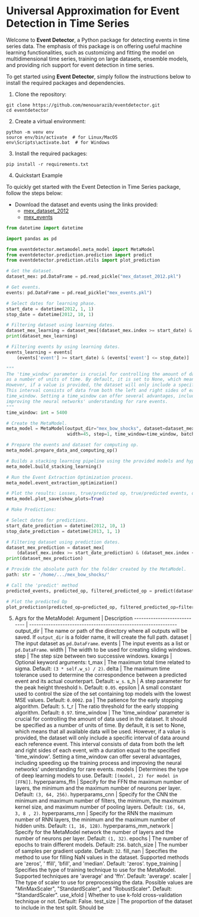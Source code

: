 Universal Approximation for Event Detection in Time Series
==========================================================

Welcome to **Event Detector**, a Python package for detecting events in time series data. The emphasis of this package
is on offering useful machine learning functionalities, such as customizing and fitting the model on multidimensional
time series, training on large datasets, ensemble models, and providing rich support for event detection in time
series.

To get started using **Event Detector**, simply follow the instructions below to install the required packages and
dependencies.

1. Clone the repository:

<pre><code>git clone https://github.com/menouarazib/eventdetector.git
cd eventdetector
</code></pre>

2. Create a virtual environment:

<pre><code>python -m venv env
source env/bin/activate  # for Linux/MacOS
env\Scripts\activate.bat  # for Windows
</code></pre>

3. Install the required packages:

<pre><code>pip install -r requirements.txt</code></pre>

4. Quickstart Example

To quickly get started with the Event Detection in Time Series package, follow the steps below:

- Download the dataset and events using the links provided:
    - [mex_dataset_2012](https://drive.google.com/file/d/1v8W50aveNMUeofDOQoI_601E0IN990BS/view?usp=sharing)
    - [mex_events](https://drive.google.com/file/d/1cMZn4fsgot2J2EffNCKvm0I2XKiIemkl/view?usp=sharing)

```python
from datetime import datetime

import pandas as pd

from eventdetector.metamodel.meta_model import MetaModel
from eventdetector.prediction.prediction import predict
from eventdetector.prediction.utils import plot_prediction

# Get the dataset.
dataset_mex: pd.DataFrame = pd.read_pickle("mex_dataset_2012.pkl")

# Get events.
events: pd.DataFrame = pd.read_pickle("mex_events.pkl")

# Select dates for learning phase.
start_date = datetime(2012, 1, 1)
stop_date = datetime(2012, 10, 1)

# Filtering dataset using learning dates.
dataset_mex_learning = dataset_mex[(dataset_mex.index >= start_date) & (dataset_mex.index <= stop_date)]
print(dataset_mex_learning)

# Filtering events by using learning dates.
events_learning = events[
    (events['event'] >= start_date) & (events['event'] <= stop_date)]

"""
The 'time_window' parameter is crucial for controlling the amount of data used in the dataset. It should be specified 
as a number of units of time. By default, it is set to None, which means that all available data will be used.
However, if a value is provided, the dataset will only include a specific interval of data around each reference event.
This interval consists of data from both the left and right sides of each event, with a duration equal to the specified 
time_window. Setting a time_window can offer several advantages, including speeding up the training process and 
improving the neural networks' understanding for rare events.
"""
time_window: int = 5400

# Create the MetaModel.
meta_model = MetaModel(output_dir="mex_bow_shocks", dataset=dataset_mex_learning, events=events_learning,
                       width=45, step=1, time_window=time_window, batch_size=3000)

# Prepare the events and dataset for computing op.
meta_model.prepare_data_and_computing_op()

# Builds a stacking learning pipeline using the provided models and hyperparameters.
meta_model.build_stacking_learning()

# Run the Event Extraction Optimization process.
meta_model.event_extraction_optimization()

# Plot the results: Losses, true/predicted op, true/predicted events, deltat_t.
meta_model.plot_save(show_plots=True)

# Make Predictions:

# Select dates for predictions.
start_date_prediction = datetime(2012, 10, 1)
stop_date_prediction = datetime(2013, 1, 1)

# Filtering dataset using prediction dates.
dataset_mex_prediction = dataset_mex[
    (dataset_mex.index >= start_date_prediction) & (dataset_mex.index <= stop_date_prediction)]
print(dataset_mex_prediction)

# Provide the absolute path for the folder created by the MetaModel.
path: str = '/home/.../mex_bow_shocks/'

# Call the 'predict' method
predicted_events, predicted_op, filtered_predicted_op = predict(dataset=dataset_mex_prediction, path=path)

# Plot the predicted Op
plot_prediction(predicted_op=predicted_op, filtered_predicted_op=filtered_predicted_op)
```

5. Agrs for the MetaModel:
   Argument | Description
   ---------------------------- | --------------------------------------------------------------
   output_dir | The name or path of the directory where all outputs will be saved. If `output_dir` is a folder name, it will create the full path.
   dataset | The input dataset as `pd.DataFrame`.
   events | The input events as a list or `pd.DataFrame`.
   width | The width to be used for creating sliding windows.
   step | The step size between two successive windows.
   kwargs | Optional keyword arguments:
   t_max | The maximum total time related to sigma. Default: `(3 * self.w_s) / 2)`.
   delta | The maximum time tolerance used to determine the correspondence between a predicted event and its actual counterpart. Default: `w_s`.
   s_h | A step parameter for the peak height threshold `h`. Default: `0.05`.
   epsilon | A small constant used to control the size of the set containing top models with the lowest MSE values. Default: `0.0002`.
   pa | The patience for the early stopping algorithm. Default: `5`.
   t_r | The ratio threshold for the early stopping algorithm. Default: `0.97`.
   time_window | The 'time_window' parameter is crucial for controlling the amount of data used in the dataset. It should be specified as a number of units of time. By default, it is set to None, which means that all available data will be used. However, if a value is provided, the dataset will only include a specific interval of data around each reference event. This interval consists of data from both the left and right sides of each event, with a duration equal to the specified 'time_window'. Setting a time_window can offer several advantages, including speeding up the training process and improving the neural networks' understanding for rare events.
   models | Determines the type of deep learning models to use. Default: `[(model, 2) for model in [FFN]]`.
   hyperparams_ffn | Specify for the FFN the maximum number of layers, the minimum and the maximum number of neurons per
   layer. Default: `(3, 64, 256)`.
   hyperparams_cnn | Specify for the CNN the minimum and maximum number of filters, the minimum, the maximum kernel
   size, and maximum number of pooling layers. Default: `(16, 64, 3, 8 , 2)`.
   hyperparams_rnn | Specify for the RNN the maximum number of RNN layers, the minimum and the maximum number of hidden
   units. Default: `(1, 16, 128)`.
   hyperparams_mm_network | Specify for the MetaModel network the number of layers and the number of neurons per layer.
   Default: `(1, 32)`.
   epochs | The number of epochs to train different models. Default: `256`.
   batch_size | The number of samples per gradient update. Default: `32`.
   fill_nan | Specifies the method to use for filling NaN values in the dataset. Supported methods are 'zeros', '
   ffill', 'bfill', and 'median'. Default: 'zeros'.
   type_training | Specifies the type of training technique to use for the MetaModel. Supported techniques are 'average'
   and 'ffn'. Default: 'average'.
   scaler | The type of scaler to use for preprocessing the data. Possible values are "MinMaxScaler", "StandardScaler",
   and "RobustScaler". Default: "StandardScaler".
   use_kfold | Whether to use k-fold cross-validation technique or not. Default: False.
   test_size | The proportion of the dataset to include in the test split. Should be
